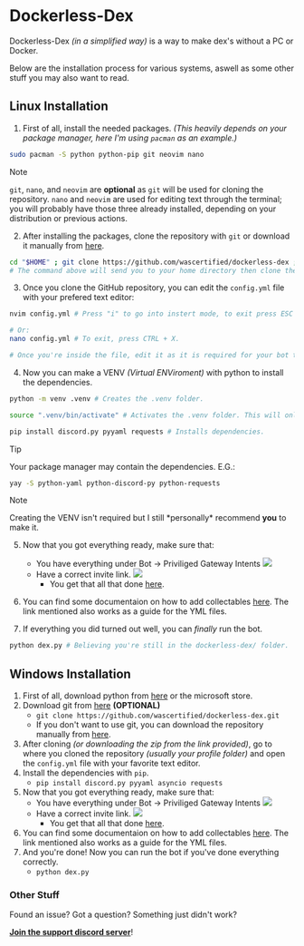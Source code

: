 # Dockerless-Dex
Dockerless-Dex *(in a simplified way)* is a way to make dex's without a PC or Docker.

Below are the installation process for various systems, aswell as some other stuff you may also want to read.

## Linux Installation
1. First of all, install the needed packages. *(This heavily depends on your package manager, here I'm using `pacman` as an example.)*
```sh
sudo pacman -S python python-pip git neovim nano
```
>[!NOTE]
>`git`, `nano`, and `neovim` are __optional__ as `git` will be used for cloning the repository. `nano` and `neovim` are used for editing text through the terminal; you will probably have those three already installed, depending on your distribution or previous actions.

2. After installing the packages, clone the repository with `git` or download it manually from [here](https://github.com/wascertified/dockerless-dex/releases).
```sh
cd "$HOME" ; git clone https://github.com/wascertified/dockerless-dex ; cd "$HOME/dockerless-dex"
# The command above will send you to your home directory then clone the GitHub repository then send you inside the folder. The ";" will run the command once the previous one finishes.
```
3. Once you clone the GitHub repository, you can edit the `config.yml` file with your prefered text editor:
```sh
nvim config.yml # Press "i" to go into instert mode, to exit press ESC to exit insert mode; write ":wq" to exit. (write, quit)

# Or:
nano config.yml # To exit, press CTRL + X.

# Once you're inside the file, edit it as it is required for your bot to turn on.
```

4. Now you can make a VENV *(Virtual ENViroment)* with python to install the dependencies.
```sh
python -m venv .venv # Creates the .venv folder.

source ".venv/bin/activate" # Activates the .venv folder. This will only work if you're using BASH. To know which one you're using, run "which $SHELL" in your terminal.

pip install discord.py pyyaml requests # Installs dependencies.
```
>[!TIP]
>Your package manager may contain the dependencies. E.G.:
>```sh
>yay -S python-yaml python-discord-py python-requests
>```

>[!NOTE]
>Creating the VENV isn't required but I still \*personally\* recommend **you** to make it.

5. Now that you got everything ready, make sure that:
   - You have everything under Bot -> Priviliged Gateway Intents ![](https://cdn.discordapp.com/attachments/1204312915432439840/1206397619564314624/image.png?ex=65dbdc56&is=65c96756&hm=e4ddfb943bde269418170012b27f139380becd18c4e32b929e7d1a023aac16d2&)
   - Have a correct invite link. ![](https://cdn.discordapp.com/attachments/1204312915432439840/1206397813412335626/image.png?ex=65dbdc84&is=65c96784&hm=6979555fce3770d1f2c4aff7aae8925a8eefee8fa63b88c5e57b42833628939e&)
     - You get that all that done [here](https://discord.com/developers).

7. You can find some documentaion on how to add collectables [here](https://github.com/wascertified/dockerless-dex/tree/main/ymls). The link mentioned also works as a guide for the YML files.

8. If everything you did turned out well, you can *finally* run the bot.

```sh
python dex.py # Believing you're still in the dockerless-dex/ folder.
```

## Windows Installation
1. First of all, download python from [here](https://www.python.org/downloads/) or the microsoft store.
2. Download git from [here](https://git-scm.com/downloads) **(OPTIONAL)**
   - `git clone https://github.com/wascertified/dockerless-dex.git`
   - If you don't want to use git, you can download the repository manually from [here](https://github.com/wascertified/dockerless-dex/releases).
3. After cloning *(or downloading the zip from the link provided)*, go to where you cloned the repository *(usually your profile folder)* and open the `config.yml` file with your favorite text editor.
4. Install the dependencies with `pip`.
   - `pip install discord.py pyyaml asyncio requests` 
5. Now that you got everything ready, make sure that:
   - You have everything under Bot -> Priviliged Gateway Intents ![](https://cdn.discordapp.com/attachments/1204312915432439840/1206397619564314624/image.png?ex=65dbdc56&is=65c96756&hm=e4ddfb943bde269418170012b27f139380becd18c4e32b929e7d1a023aac16d2&)
   - Have a correct invite link. ![](https://cdn.discordapp.com/attachments/1204312915432439840/1206397813412335626/image.png?ex=65dbdc84&is=65c96784&hm=6979555fce3770d1f2c4aff7aae8925a8eefee8fa63b88c5e57b42833628939e&)
     - You get that all that done [here](https://discord.com/developers).
6. You can find some documentaion on how to add collectables [here](https://github.com/wascertified/dockerless-dex/tree/main/ymls). The link mentioned also works as a guide for the YML files.
7. And you're done! Now you can run the bot if you've done everything correctly.
   - `python dex.py`

### Other Stuff
Found an issue? Got a question? Something just didn't work?

**[Join the support discord server](https://discord.gg/RSdcTAn7FG)**!

